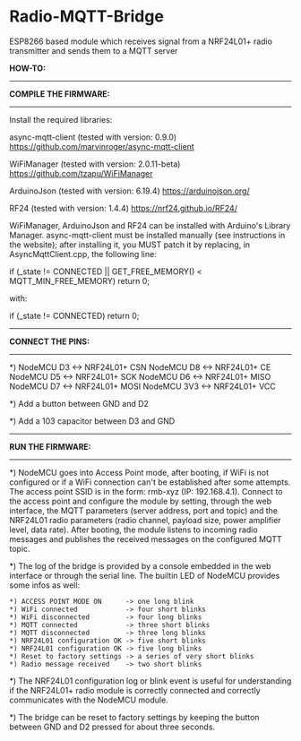 # Radio-MQTT-Bridge

ESP8266 based module which receives signal from a NRF24L01+ radio transmitter and sends them to a MQTT server


**HOW-TO:**

****************************
**COMPILE THE FIRMWARE:**
****************************

Install the required libraries:

async-mqtt-client (tested with version: 0.9.0)
https://github.com/marvinroger/async-mqtt-client

WiFiManager (tested with version: 2.0.11-beta)
https://github.com/tzapu/WiFiManager

ArduinoJson (tested with version: 6.19.4)
https://arduinojson.org/

RF24 (tested with version: 1.4.4)
https://nrf24.github.io/RF24/

WiFiManager, ArduinoJson and RF24 can be installed with Arduino's Library Manager.
async-mqtt-client must be installed manually (see instructions in the website); after installing it, you MUST patch it by replacing, in AsyncMqttClient.cpp, the following line:

if (_state != CONNECTED || GET_FREE_MEMORY() < MQTT_MIN_FREE_MEMORY) return 0;

with:

if (_state != CONNECTED) return 0;

****************************
**CONNECT THE PINS:**
****************************

*)
NodeMCU D3  <-> NRF24L01+ CSN
NodeMCU D8  <-> NRF24L01+ CE
NodeMCU D5  <-> NRF24L01+ SCK
NodeMCU D6  <-> NRF24L01+ MISO
NodeMCU D7  <-> NRF24L01+ MOSI
NodeMCU 3V3 <-> NRF24L01+ VCC

*)
Add a button between GND and D2

*)
Add a 103 capacitor between D3 and GND

****************************
**RUN THE FIRMWARE:**
****************************

*) NodeMCU goes into Access Point mode, after booting, if WiFi is not configured or if a WiFi connection can't be established after some attempts. The access point SSID is in the form: rmb-xyz (IP: 192.168.4.1).
Connect to the access point and configure the module by setting, through the web interface, the MQTT parameters (server address, port and topic) and the NRF24L01 radio parameters (radio channel, payload size, power amplifier level, data rate). After booting, the module listens to incoming radio messages and publishes the received messages on the configured MQTT topic.

*) The log of the bridge is provided by a console embedded in the web interface or through the serial line.
The builtin LED of NodeMCU provides some infos as well:

    *) ACCESS POINT MODE ON      -> one long blink
    *) WiFi connected            -> four short blinks
    *) WiFi disconnected         -> four long blinks
    *) MQTT connected            -> three short blinks
    *) MQTT disconnected         -> three long blinks
    *) NRF24L01 configuration OK -> five short blinks
    *) NRF24L01 configuration OK -> five long blinks
    *) Reset to factory settings -> a series of very short blinks
    *) Radio message received    -> two short blinks

*) The NRF24L01 configuration log or blink event is useful for understanding if the NRF24L01+ radio module is correctly connected and correctly communicates with the NodeMCU module.

*) The bridge can be reset to factory settings by keeping the button between GND and D2 pressed for about three seconds.
